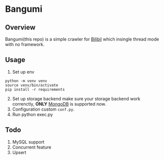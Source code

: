 # Bangumi

## Overview
Bangumi(this repo) is a simple crawler for [Bilibil](https://www.bilibili.com) which insingle thread mode with no framework.

## Usage
1. Set up env
```
python -m venv venv
source venv/bin/activate
pip install -r requirements
```
2. Set up storage backend
make sure your storage backend work correnctly, **ONLY** [MongoDB](https://www.mongodb.com) is supported now.
2. Configuration
custom ```conf.py```.
3. Run
python exec.py

## Todo
1. MySQL support
2. Concurrent feature
3. Upsert
